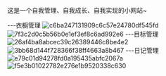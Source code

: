 这是一个自我管理、自我成长、自我实现的小网站~

---衣橱管理
![c6ba247131909c6c57e24780df545fd](https://github.com/user-attachments/assets/0f7bbc68-d4f1-4586-b3e5-0d636b953996)
![7f3c2d0c5b56b0e1ef3ef8c6ad992e6](https://github.com/user-attachments/assets/07194d23-1ad7-4805-92e4-b19c3da54092)
---目标管理
![26af4ba8abcec39c26389446c8be4e2](https://github.com/user-attachments/assets/789dee04-0d00-4200-826d-9feaaa3c911c)
![3bb68d144f728366f38ff4663a8b467](https://github.com/user-attachments/assets/884ea308-61f9-46a3-ab27-84148c436001)
---日记管理
![e79c01d94278fd0a195435abfc2067a](https://github.com/user-attachments/assets/b2c81750-d109-4ade-a027-d16e361adc9f)
![f5e3b01022782e276e1b9520338c630](https://github.com/user-attachments/assets/20b1fa97-cef7-4238-a876-82eb7ec8f2a4)
